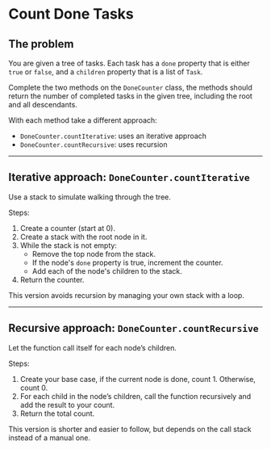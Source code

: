 # Count Done Tasks

## The problem

You are given a tree of tasks. Each task has a `done` property that is either
`true` or `false`, and a `children` property that is a list of `Task`.

Complete the two methods on the `DoneCounter` class, the methods should return the number of completed
tasks in the given tree, including the root and all descendants.

With each method take a different approach:

- `DoneCounter.countIterative`: uses an iterative approach
- `DoneCounter.countRecursive`: uses recursion

---

## Iterative approach: `DoneCounter.countIterative`

Use a stack to simulate walking through the tree.

Steps:

1. Create a counter (start at 0).
2. Create a stack with the root node in it.
3. While the stack is not empty:
    - Remove the top node from the stack.
    - If the node's `done` property is true, increment the counter.
    - Add each of the node's children to the stack.
4. Return the counter.

This version avoids recursion by managing your own stack with a loop.

---

## Recursive approach: `DoneCounter.countRecursive`

Let the function call itself for each node’s children.

Steps:

1. Create your base case, if the current node is done, count 1. Otherwise, count 0.
2. For each child in the node’s children, call the function recursively and add
   the result to your count.
3. Return the total count.

This version is shorter and easier to follow, but depends on the call stack
instead of a manual one.

